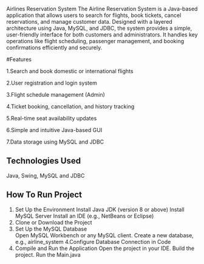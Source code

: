 Airlines Reservation System 
The Airline Reservation System is a Java-based application that allows users to search for flights, book tickets, cancel reservations, and manage customer data. Designed with a layered architecture using Java, MySQL, and JDBC, the system provides a simple, user-friendly interface for both customers and administrators. It handles key operations like flight scheduling, passenger management, and booking confirmations efficiently and securely.

#Features 

1.Search and book domestic or international flights

2.User registration and login system

3.Flight schedule management (Admin)

4.Ticket booking, cancellation, and history tracking

5.Real-time seat availability updates

6.Simple and intuitive Java-based GUI

7.Data storage using MySQL and JDBC

## Technologies Used 

Java, Swing, MySQL and JDBC  

## How To Run Project
1. Set Up the Environment
   Install Java JDK (version 8 or above)
   Install MySQL Server
   Install an IDE (e.g., NetBeans or Eclipse)
2. Clone or Download the Project  
3. Set Up the MySQL Database    
   Open MySQL Workbench or any MySQL client.
   Create a new database, e.g., airline_system
4.Configure Database Connection in Code
5. Compile and Run the Application
   Open the project in your IDE.
   Build the project.
   Run the Main.java  
